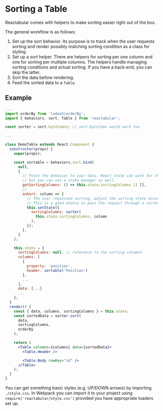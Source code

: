 # Sorting a Table

Reactabular comes with helpers to make sorting easier right out of the box.

The general workflow is as follows:

1. Set up the sort behavior. Its purpose is to track when the user requests sorting and render possibly matching sorting condition as a class for styling.
2. Set up a sort helper. There are helpers for sorting per one column and one for sorting per multiple columns. The helpers handle managing sorting conditions and actual sorting. If you have a back-end, you can skip the latter.
3. Sort the data before rendering.
4. Feed the sorted data to a `Table`.

## Example

```jsx
...
import orderBy from 'lodash/orderBy';
import { behaviors, sort, Table } from 'reactabular';

const sorter = sort.byColumns; // sort.byColumn would work too

...

class DemoTable extends React.Component {
  constructor(props) {
    super(props);

    const sortable = behaviors.sort.bind(
      null,
      {
        // Point the behavior to your data. React state can work for this purpose
        // but you can use a state manager as well.
        getSortingColumns: () => this.state.sortingColumns || [],
        //
        onSort: column => {
          // The user requested sorting, adjust the sorting state accordingly.
          // This is a good chance to pass the request through a sorter.
          this.setState({
            sortingColumns: sorter(
              this.state.sortingColumns, column
            ),
          });
        },
      }
    );

    this.state = {
      sortingColumns: null, // reference to the sorting columns
      columns: [
        {
          property: 'position',
          header: sortable('Position')
        },
        ...
      ],
      data: [...]
      ...
    };
  }
  render() {
    const { data, columns, sortingColumns } = this.state;
    const sortedData = sorter.sort(
      data,
      sortingColumns,
      orderBy
    );

    return (
      <Table columns={columns} data={sortedData}>
        <Table.Header />

        <Table.Body rowKey="id" />
      </Table>
    );
  }
}
```

You can get something basic styles (e.g. UP/DOWN arrows) by importing `./style.css`. In Webpack you can import it to your project using `require('reactabular/style.css')` provided you have appropriate loaders set up.
